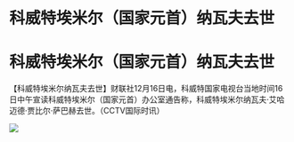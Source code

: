 # 科威特埃米尔（国家元首）纳瓦夫去世

# 科威特埃米尔（国家元首）纳瓦夫去世

【科威特埃米尔纳瓦夫去世】财联社12月16日电，科威特国家电视台当地时间16日中午宣读科威特埃米尔（国家元首）办公室通告称，科威特埃米尔纳瓦夫·艾哈迈德·贾比尔·萨巴赫去世。（CCTV国际时讯）

![](https://inews.gtimg.com/news_bt/OYl16Xa4ZyqOlT292HpbH3m8Xjp8ia0CJGiAyQWiRiby4AA/1000)

